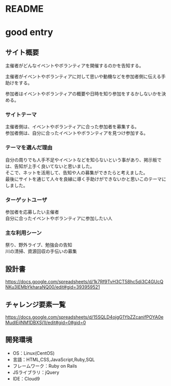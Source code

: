 # README
# good entry

## サイト概要
主催者がどんなイベントやボランティアを開催するのかを告知する。

主催者がイベントやボランティアに対して思いや動機などを参加者側に伝える手助けをする。

参加者はイベントやボランティアの概要や日時を知り参加をするかしないかを決める。

### サイトテーマ
主催者側は、イベントやボランティアに合った参加者を募集する。<br>
参加者側は、自分に合ったイベントやボランティアを見つけ参加する。

### テーマを選んだ理由
自分の周りでも人手不足やイベントなどを知らないという事があり、掲示板では、告知が上手く良いてないと思いました。<br>
そこで、ネットを活用して、告知や人の募集ができたらと考えました。<br>
最後にサイトを通じて人々を良縁に導く手助けができないかと思いこのテーマにしました。

### ターゲットユーザ
参加者を応募したい主催者<br>
自分に合ったイベントやボランティアに参加したい人

### 主な利用シーン
祭り、野外ライブ、勉強会の告知<br>
川の清掃、資源回収の手伝いの募集

## 設計書
https://docs.google.com/spreadsheets/d/1k7Rf9TvH3CT58hc5di3C4GUcQNKu3lEMbYkharaNQ00/edit#gid=393959521

## チャレンジ要素一覧
https://docs.google.com/spreadsheets/d/15SQLD4ojgG1YbZZcanifPOYA0eMudlEjlNM1DBXSj1I/edit#gid=0#gid=0

## 開発環境
- OS：Linux(CentOS)
- 言語：HTML,CSS,JavaScript,Ruby,SQL
- フレームワーク：Ruby on Rails
- JSライブラリ：jQuery
- IDE：Cloud9


